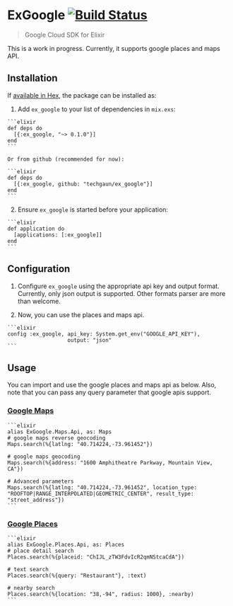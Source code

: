 # ExGoogle [![Build Status](https://semaphoreci.com/api/v1/samaracharya/ex_google/branches/master/badge.svg)](https://semaphoreci.com/samaracharya/ex_google)

> Google Cloud SDK for Elixir

This is a work in progress. Currently, it supports google places and maps API.

## Installation

If [available in Hex](https://hex.pm/docs/publish), the package can be installed as:

  1. Add `ex_google` to your list of dependencies in `mix.exs`:

    ```elixir
    def deps do
      [{:ex_google, "~> 0.1.0"}]
    end
    ```

    Or from github (recommended for now):

    ```elixir
    def deps do
      [{:ex_google, github: "techgaun/ex_google"}]
    end
    ```

  2. Ensure `ex_google` is started before your application:

    ```elixir
    def application do
      [applications: [:ex_google]]
    end
    ```

## Configuration

  1. Configure `ex_google` using the appropriate api key and output format. Currently, only json output is supported. Other formats parser are more than welcome.

  2. Now, you can use the places and maps api.

    ```elixir
    config :ex_google, api_key: System.get_env("GOOGLE_API_KEY"),
                       output: "json"
    ```

## Usage

You can import and use the google places and maps api as below. Also, note that you can pass any query parameter that google apis support.

### [Google Maps](https://developers.google.com/maps/documentation/geocoding/intro)

    ```elixir
    alias ExGoogle.Maps.Api, as: Maps
    # google maps reverse geocoding
    Maps.search(%{latlng: "40.714224,-73.961452"})

    # google maps geocoding
    Maps.search(%{address: "1600 Amphitheatre Parkway, Mountain View, CA"})

    # Advanced parameters
    Maps.search(%{latlng: "40.714224,-73.961452", location_type: "ROOFTOP|RANGE_INTERPOLATED|GEOMETRIC_CENTER", result_type: "street_address"})
    ```

### [Google Places](https://developers.google.com/places/web-service/)

    ```elixir
    alias ExGoogle.Places.Api, as: Places
    # place detail search
    Places.search(%{placeid: "ChIJL_zTW3FdvIcR2qmNStcaCdA"})

    # text search
    Places.search(%{query: "Restaurant"}, :text)

    # nearby search
    Places.search(%{location: "38,-94", radius: 1000}, :nearby)
    ```
